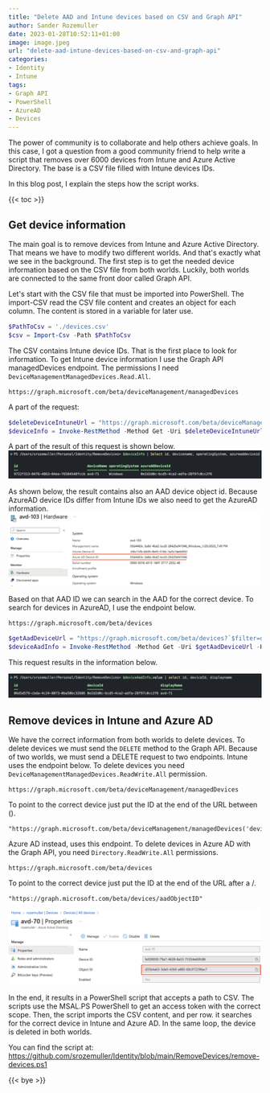 ```yaml
---
title: "Delete AAD and Intune devices based on CSV and Graph API"
author: Sander Rozemuller
date: 2023-01-28T10:52:11+01:00
image: image.jpeg
url: "delete-aad-intune-devices-based-on-csv-and-graph-api"
categories:
- Identity
- Intune
tags:
- Graph API
- PowerShell
- AzureAD
- Devices
---
```

The power of community is to collaborate and help others achieve goals. In this case, I got a question from a good community friend to help write a script that removes over 6000 devices from Intune and Azure Active Directory. The base is a CSV file filled with Intune devices IDs.

In this blog post, I explain the steps how the script works.

{{< toc >}}

## Get device information
The main goal is to remove devices from Intune and Azure Active Directory. That means we have to modify two different worlds. And that's exactly what we see in the background. The first step is to get the needed device information based on the CSV file from both worlds. Luckily, both worlds are connected to the same front door called Graph API.

Let's start with the CSV file that must be imported into PowerShell. The import-CSV read the CSV file content and creates an object for each column. The content is stored in a variable for later use.
```powershell
$PathToCsv = './devices.csv'
$csv = Import-Csv -Path $PathToCsv
```

The CSV contains Intune device IDs. That is the first place to look for information. 
To get Intune device information I use the Graph API managedDevices endpoint. The permissions I need ```DeviceManagementManagedDevices.Read.All```.

```basic
https://graph.microsoft.com/beta/deviceManagement/managedDevices
```

A part of the request:
```powershell
$deleteDeviceIntuneUrl = "https://graph.microsoft.com/beta/deviceManagement/managedDevices('{0}')" -f $intuneDeviceId
$deviceInfo = Invoke-RestMethod -Method Get -Uri $deleteDeviceIntuneUrl -Headers $AuthHeader
```
A part of the result of this request is shown below.
![intune-device-result](intune-device-result.png)

As shown below, the result contains also an AAD device object id. Because AzureAD device IDs differ from Intune IDs we also need to get the AzureAD information. 
![intune-device-info](intune-device-info.png) 

Based on that AAD ID we can search in the AAD for the correct device.
To search for devices in AzureAD, I use the endpoint below.
```basic
https://graph.microsoft.com/beta/devices
```

```powershell
$getAadDeviceUrl = "https://graph.microsoft.com/beta/devices?`$filter=deviceId eq '{0}'" -f $deviceInfo.azureADDeviceId
$deviceAadInfo = Invoke-RestMethod -Method Get -Uri $getAadDeviceUrl -Headers $AuthHeader
```
This request results in the information below.

![aad-device-result](aad-device-result.png)

## Remove devices in Intune and Azure AD
We have the correct information from both worlds to delete devices. To delete devices we must send the ```DELETE``` method to the Graph API.
Because of two worlds, we must send a DELETE request to two endpoints. 
Intune uses the endpoint below. To delete devices you need ```DeviceManagementManagedDevices.ReadWrite.All``` permission.
```basic
https://graph.microsoft.com/beta/deviceManagement/managedDevices
```
To point to the correct device just put the ID at the end of the URL between (). 
```basis
"https://graph.microsoft.com/beta/deviceManagement/managedDevices('deviceID')"
```

Azure AD instead, uses this endpoint. To delete devices in Azure AD with the Graph API, you need ```Directory.ReadWrite.All``` permissions. 
```basic
https://graph.microsoft.com/beta/devices
```
To point to the correct device just put the ID at the end of the URL after a /. 
```basis
"https://graph.microsoft.com/beta/devices/aadObjectID"
```
![aad-object](aad-object.png)

In the end, it results in a PowerShell script that accepts a path to CSV. The scripts use the MSAL.PS PowerShell to get an access token with the correct scope. 
Then, the script imports the CSV content, and per row. it searches for the correct device in Intune and Azure AD. In the same loop, the device is deleted in both worlds.

You can find the script at: https://github.com/srozemuller/Identity/blob/main/RemoveDevices/remove-devices.ps1

{{< bye >}}
